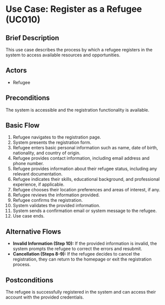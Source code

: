 # Use Case: Register as a Refugee (UC010)

## Brief Description
This use case describes the process by which a refugee registers in the system to access available resources and opportunities.

## Actors
- Refugee

## Preconditions
The system is accessible and the registration functionality is available.

## Basic Flow
1. Refugee navigates to the registration page.
2. System presents the registration form.
3. Refugee enters basic personal information such as name, date of birth, nationality, and country of origin.
4. Refugee provides contact information, including email address and phone number.
5. Refugee provides information about their refugee status, including any relevant documentation.
6. Refugee indicates their skills, educational background, and professional experience, if applicable.
7. Refugee chooses their location preferences and areas of interest, if any.
8. Refugee reviews the information provided.
9. Refugee confirms the registration.
10. System validates the provided information.
11. System sends a confirmation email or system message to the refugee.
12. Use case ends.

## Alternative Flows
- **Invalid Information (Step 10):** If the provided information is invalid, the system prompts the refugee to correct the errors and resubmit.
- **Cancellation (Steps 8-9):** If the refugee decides to cancel the registration, they can return to the homepage or exit the registration process.

## Postconditions
The refugee is successfully registered in the system and can access their account with the provided credentials.
